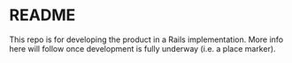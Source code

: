 # README

This repo is for developing the product in a Rails implementation. More info here will follow once development is fully underway (i.e. a place marker).
